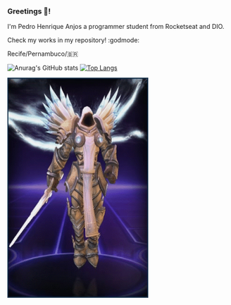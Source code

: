 ### Greetings 👋! 
I'm Pedro Henrique Anjos a programmer student from Rocketseat and DIO.

Check my works in my repository! :godmode:

Recife/Pernambuco/:brazil:


![Anurag's GitHub stats](https://github-readme-stats.vercel.app/api?username=Yenjix&show_icons=true&theme=dark)
[![Top Langs](https://github-readme-stats.vercel.app/api/top-langs/?username=Yenjix&layout=compact&langs_count=8)](https://github.com/anuraghazra/github-readme-stats)


<p>
   <img align="left" src="https://github.com/Yenjix/Yenjix/blob/main/tyrael.gif" width="320" height="500"/>
</p>



   <!--
<a href="URL_REDIRECT" target="blank"><img align="center" src="URL_TO_YOUR_IMAGE" height="100" /></a>
**Yenjix/Yenjix** is a ✨ _special_ ✨ repository because its `README.md` (this file) appears on your GitHub profile.

Here are some ideas to get you started:

- 🔭 I’m currently working on ...
- 🌱 I’m currently learning ...
- 👯 I’m looking to collaborate on ...
- 🤔 I’m looking for help with ...
- 💬 Ask me about ...
- 📫 How to reach me: ...
- 😄 Pronouns: ...
- ⚡ Fun fact: ...
-->
